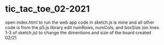 # tic_tac_toe_02-2021
open index.html to run the web app
code in sketch.js is mine and all other code is from the p5.js library
edit numRows, numCols, and boxSize (on lines 1-3 of sketch.js) to change the dimentions and size of the board
created 02/21
